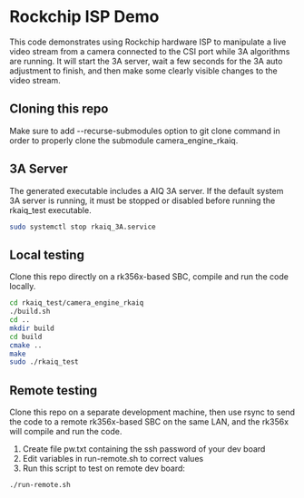 # Rockchip ISP Demo

This code demonstrates using Rockchip hardware ISP to manipulate a live video stream from a camera connected to the CSI port while 3A algorithms are running. It will start the 3A server, wait a few seconds for the 3A auto adjustment to finish, and then make some clearly visible changes to the video stream.

## Cloning this repo

Make sure to add --recurse-submodules option to git clone command in order to properly clone the submodule camera_engine_rkaiq.

## 3A Server

The generated executable includes a AIQ 3A server. If the default system 3A server is running, it must be stopped or disabled before running the rkaiq_test executable.

```sh
sudo systemctl stop rkaiq_3A.service
```

## Local testing

Clone this repo directly on a rk356x-based SBC, compile and run the code locally.

```sh
cd rkaiq_test/camera_engine_rkaiq
./build.sh
cd ..
mkdir build
cd build
cmake ..
make
sudo ./rkaiq_test
```

## Remote testing

Clone this repo on a separate development machine, then use rsync to send the code to a remote rk356x-based SBC on the same LAN, and the rk356x will compile and run the code.

1. Create file pw.txt containing the ssh password of your dev board
2. Edit variables in run-remote.sh to correct values
3. Run this script to test on remote dev board:

```sh
./run-remote.sh
```
